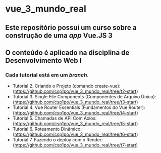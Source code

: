 # vue_3_mundo_real

## Este repositório possui um curso sobre a construção de uma _app_ Vue.JS 3
## O conteúdo é aplicado na disciplina de Desenvolvimento Web I

### Cada tutorial está em um _branch_.

* Tutorial 2. Criando o Projeto (comando create-vue): (https://github.com/csp1po/vue_3_mundo_real/tree/t2-start)
* Tutorial 3. Single File Components (Componentes de Arquivo Único): (https://github.com/csp1po/vue_3_mundo_real/tree/t3-start)
* Tutorial 4. Vue Router Essentials (Fundamentos do Vue Router): (https://github.com/csp1po/vue_3_mundo_real/tree/t4-start)
* Tutorial 5. Chamadas de API Com Axios: (https://github.com/csp1po/vue_3_mundo_real/tree/t5-start)
* Tutorial 6. Roteamento Dinâmico: (https://github.com/csp1po/vue_3_mundo_real/tree/t6-start)
* Tutorial 7. Fazendo o deploy com o Render: (https://github.com/csp1po/vue_3_mundo_real/tree/t7-start)
